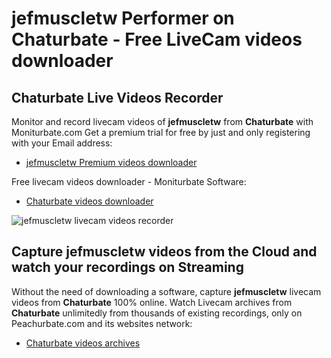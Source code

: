 # jefmuscletw Performer on Chaturbate - Free LiveCam videos downloader

## Chaturbate Live Videos Recorder

Monitor and record livecam videos of **jefmuscletw** from **Chaturbate** with Moniturbate.com
Get a premium trial for free by just and only registering with your Email address:
* [jefmuscletw Premium videos downloader](https://moniturbate.com/request-demo-licence-key.html)

Free livecam videos downloader - Moniturbate Software:
* [Chaturbate videos downloader](https://moniturbate.com/moniturbate-download-software.html)

![jefmuscletw livecam videos recorder](https://peachurnet.com/templates/moniturbate-software.png)


## Capture jefmuscletw videos from the Cloud and watch your recordings on Streaming

Without the need of downloading a software, capture **jefmuscletw** livecam videos from **Chaturbate** 100% online.
Watch Livecam archives from **Chaturbate** unlimitedly from thousands of existing recordings, only on Peachurbate.com and its websites network:
* [Chaturbate videos archives](https://peachurnet.com/)
